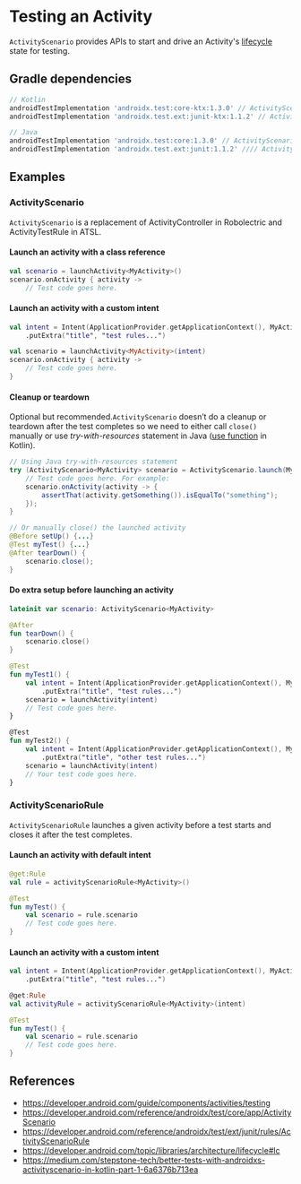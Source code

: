 # Testing an Activity

`ActivityScenario` provides APIs to start and drive an Activity's [lifecycle](https://developer.android.com/topic/libraries/architecture/lifecycle#lc) state for testing.



## Gradle dependencies

```groovy
// Kotlin
androidTestImplementation 'androidx.test:core-ktx:1.3.0' // ActivityScenario
androidTestImplementation 'androidx.test.ext:junit-ktx:1.1.2' // ActivityScenarioRule

// Java
androidTestImplementation 'androidx.test:core:1.3.0' // ActivityScenario
androidTestImplementation 'androidx.test.ext:junit:1.1.2' //// ActivityScenarioRule
```



## Examples

### ActivityScenario

`ActivityScenario` is a replacement of ActivityController in Robolectric and ActivityTestRule in ATSL.

#### Launch an activity with a class reference

```kotlin
val scenario = launchActivity<MyActivity>()
scenario.onActivity { activity ->  
    // Test code goes here.

```

#### Launch an activity with a custom intent

```kotlin
val intent = Intent(ApplicationProvider.getApplicationContext(), MyActivity::class.java)
    .putExtra("title", "test rules...")

val scenario = launchActivity<MyActivity>(intent)
scenario.onActivity { activity ->  
    // Test code goes here.
}
```

#### Cleanup or teardown

Optional but recommended.`ActivityScenario` doesn’t do a cleanup or teardown after the test completes so we need to either call `close()` manually or use *try-with-resources* statement in Java ([use function](https://www.baeldung.com/kotlin/try-with-resources) in Kotlin).

```java
// Using Java try-with-resources statement
try (ActivityScenario<MyActivity> scenario = ActivityScenario.launch(MyActivity.class)) {
	// Test code goes here. For example:
	scenario.onActivity(activity -> {
    	assertThat(activity.getSomething()).isEqualTo("something");
	});
}

// Or manually close() the launched activity
@Before setUp() {...}
@Test myTest() {...}
@After tearDown() {
	scenario.close();
}
```

#### Do extra setup before launching an activity

```kotlin
lateinit var scenario: ActivityScenario<MyActivity>

@After
fun tearDown() {
    scenario.close()
}

@Test
fun myTest1() {
    val intent = Intent(ApplicationProvider.getApplicationContext(), MyActivity::class.java)
        .putExtra("title", "test rules...")
    scenario = launchActivity(intent)
    // Test code goes here.
}

@Test
fun myTest2() {
    val intent = Intent(ApplicationProvider.getApplicationContext(), MyActivity::class.java)
        .putExtra("title", "other test rules...")
    scenario = launchActivity(intent)
    // Your test code goes here.
}
```



### ActivityScenarioRule

`ActivityScenarioRule` launches a given activity before a test starts and closes it after the test completes.

#### Launch an activity with default intent

```kotlin
@get:Rule
val rule = activityScenarioRule<MyActivity>()

@Test
fun myTest() {
    val scenario = rule.scenario
    // Test code goes here.
}
```

#### Launch an activity with a custom intent

```kotlin
val intent = Intent(ApplicationProvider.getApplicationContext(), MyActivity::class.java)
    .putExtra("title", "test rules...")

@get:Rule
val activityRule = activityScenarioRule<MyActivity>(intent)

@Test
fun myTest() {
    val scenario = rule.scenario
    // Test code goes here.
}
```



## References

- https://developer.android.com/guide/components/activities/testing
- https://developer.android.com/reference/androidx/test/core/app/ActivityScenario
- https://developer.android.com/reference/androidx/test/ext/junit/rules/ActivityScenarioRule
- https://developer.android.com/topic/libraries/architecture/lifecycle#lc
- https://medium.com/stepstone-tech/better-tests-with-androidxs-activityscenario-in-kotlin-part-1-6a6376b713ea